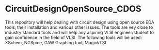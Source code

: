 # CircuitDesignOpenSource_CDOS
This repository will help dealing with circuit design using open source EDA tools, their installation and various other issues. The tools are vey close to industry standard tools and will help any aspiring VLSI engineer/student to gain confidence in the field of VLSI. The following tools will be used: XSchem, NGSpice, GAW Graphing tool, MagicVLSI
